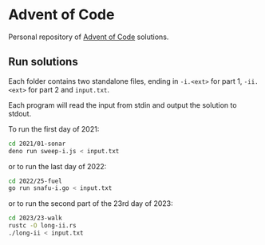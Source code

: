 # Advent of Code

Personal repository of [Advent of Code](https://adventofcode.com) solutions.

## Run solutions

Each folder contains two standalone files, ending in `-i.<ext>` for part 1,
`-ii.<ext>` for part 2 and `input.txt`.

Each program will read the input from stdin and output the solution to stdout.

To run the first day of 2021:

```sh
cd 2021/01-sonar
deno run sweep-i.js < input.txt
```

or to run the last day of 2022:

```sh
cd 2022/25-fuel
go run snafu-i.go < input.txt
```

or to run the second part of the 23rd day of 2023:

```sh
cd 2023/23-walk
rustc -O long-ii.rs
./long-ii < input.txt
```
